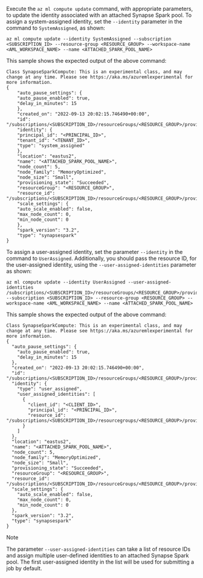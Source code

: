 Execute the `az ml compute update` command, with appropriate parameters, to update the identity associated with an attached Synapse Spark pool. To assign a system-assigned identity, set the `--identity` parameter in the command to `SystemAssigned`, as shown:

```azurecli
az ml compute update --identity SystemAssigned --subscription <SUBSCRIPTION_ID> --resource-group <RESOURCE_GROUP> --workspace-name <AML_WORKSPACE_NAME> --name <ATTACHED_SPARK_POOL_NAME>
```

This sample shows the expected output of the above command:

```azurecli
Class SynapseSparkCompute: This is an experimental class, and may change at any time. Please see https://aka.ms/azuremlexperimental for more information.
{
    "auto_pause_settings": {
    "auto_pause_enabled": true,
    "delay_in_minutes": 15
    },
    "created_on": "2022-09-13 20:02:15.746490+00:00",
    "id": "/subscriptions/<SUBSCRIPTION_ID>/resourceGroups/<RESOURCE_GROUP>/providers/Microsoft.MachineLearningServices/workspaces/<AML_WORKSPACE_NAME>/computes/<ATTACHED_SPARK_POOL_NAME>",
    "identity": {
    "principal_id": "<PRINCIPAL_ID>",
    "tenant_id": "<TENANT_ID>",
    "type": "system_assigned"
    },
    "location": "eastus2",
    "name": "<ATTACHED_SPARK_POOL_NAME>",
    "node_count": 5,
    "node_family": "MemoryOptimized",
    "node_size": "Small",
    "provisioning_state": "Succeeded",
    "resourceGroup": "<RESOURCE_GROUP>",
    "resource_id": "/subscriptions/<SUBSCRIPTION_ID>/resourceGroups/<RESOURCE_GROUP>/providers/Microsoft.Synapse/workspaces/<AML_WORKSPACE_NAME>/bigDataPools/<SPARK_POOL_NAME>",
    "scale_settings": {
    "auto_scale_enabled": false,
    "max_node_count": 0,
    "min_node_count": 0
    },
    "spark_version": "3.2",
    "type": "synapsespark"
}
```

To assign a user-assigned identity, set the parameter `--identity` in the command to `UserAssigned`. Additionally, you should pass the resource ID, for the user-assigned identity, using the `--user-assigned-identities` parameter as shown:

```azurecli
az ml compute update --identity UserAssigned --user-assigned-identities /subscriptions/<SUBSCRIPTION_ID>/resourceGroups/<RESOURCE_GROUP>/providers/Microsoft.ManagedIdentity/userAssignedIdentities/<AML_USER_MANAGED_ID> --subscription <SUBSCRIPTION_ID> --resource-group <RESOURCE_GROUP> --workspace-name <AML_WORKSPACE_NAME> --name <ATTACHED_SPARK_POOL_NAME>
```

This sample shows the expected output of the above command:

```azurecli
Class SynapseSparkCompute: This is an experimental class, and may change at any time. Please see https://aka.ms/azuremlexperimental for more information.
{
  "auto_pause_settings": {
    "auto_pause_enabled": true,
    "delay_in_minutes": 15
  },
  "created_on": "2022-09-13 20:02:15.746490+00:00",
  "id": "/subscriptions/<SUBSCRIPTION_ID>/resourceGroups/<RESOURCE_GROUP>/providers/Microsoft.MachineLearningServices/workspaces/<AML_WORKSPACE_NAME>/computes/<ATTACHED_SPARK_POOL_NAME>",
  "identity": {
    "type": "user_assigned",
    "user_assigned_identities": [
      {
        "client_id": "<CLIENT_ID>",
        "principal_id": "<PRINCIPAL_ID>",
        "resource_id": "/subscriptions/<SUBSCRIPTION_ID>/resourcegroups/<RESOURCE_GROUP>/providers/Microsoft.ManagedIdentity/userAssignedIdentities/<AML_USER_MANAGED_ID>"
      }
    ]
  },
  "location": "eastus2",
  "name": "<ATTACHED_SPARK_POOL_NAME>",
  "node_count": 5,
  "node_family": "MemoryOptimized",
  "node_size": "Small",
  "provisioning_state": "Succeeded",
  "resourceGroup": "<RESOURCE_GROUP>",
  "resource_id": "/subscriptions/<SUBSCRIPTION_ID>/resourceGroups/<RESOURCE_GROUP>/providers/Microsoft.Synapse/workspaces/<SYNAPSE_WORKSPACE_NAME>/bigDataPools/<SPARK_POOL_NAME>",
  "scale_settings": {
    "auto_scale_enabled": false,
    "max_node_count": 0,
    "min_node_count": 0
  },
  "spark_version": "3.2",
  "type": "synapsespark"
}
```

> [!NOTE]
> The parameter `--user-assigned-identities` can take a list of resource IDs and assign multiple user-defined identities to an attached Synapse Spark pool. The first user-assigned identity in the list will be used for submitting a job by default.
